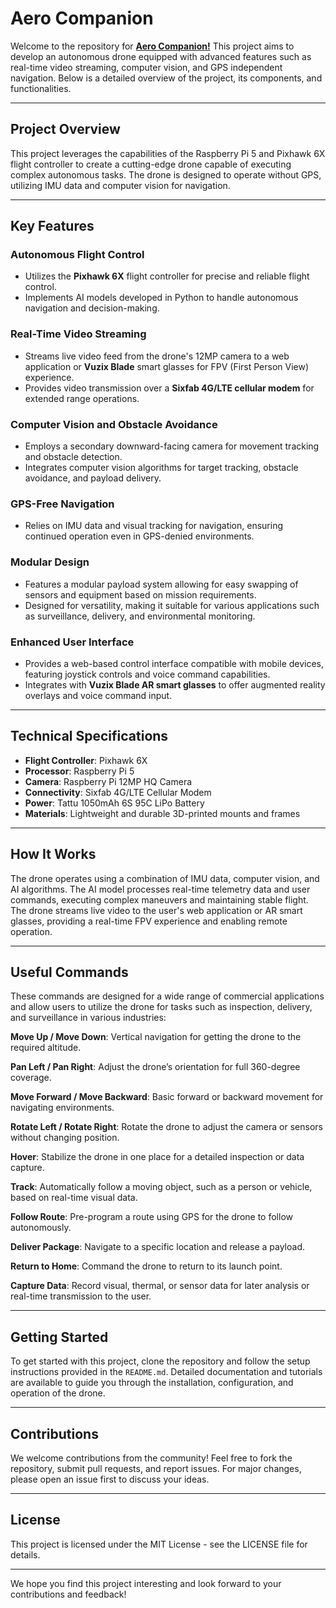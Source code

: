 # Aero Companion

Welcome to the repository for [**Aero Companion!**](https://github.com/caddison/AeroCompanion/wiki) This project aims to develop an autonomous drone equipped with advanced features such as real-time video streaming, computer vision, and GPS independent navigation. Below is a detailed overview of the project, its components, and functionalities.

---

## Project Overview

This project leverages the capabilities of the Raspberry Pi 5 and Pixhawk 6X flight controller to create a cutting-edge drone capable of executing complex autonomous tasks. The drone is designed to operate without GPS, utilizing IMU data and computer vision for navigation.

---

## Key Features

### Autonomous Flight Control
- Utilizes the **Pixhawk 6X** flight controller for precise and reliable flight control.
- Implements AI models developed in Python to handle autonomous navigation and decision-making.

### Real-Time Video Streaming
- Streams live video feed from the drone's 12MP camera to a web application or **Vuzix Blade** smart glasses for FPV (First Person View) experience.
- Provides video transmission over a **Sixfab 4G/LTE cellular modem** for extended range operations.

### Computer Vision and Obstacle Avoidance
- Employs a secondary downward-facing camera for movement tracking and obstacle detection.
- Integrates computer vision algorithms for target tracking, obstacle avoidance, and payload delivery.

### GPS-Free Navigation
- Relies on IMU data and visual tracking for navigation, ensuring continued operation even in GPS-denied environments.

### Modular Design
- Features a modular payload system allowing for easy swapping of sensors and equipment based on mission requirements.
- Designed for versatility, making it suitable for various applications such as surveillance, delivery, and environmental monitoring.

### Enhanced User Interface
- Provides a web-based control interface compatible with mobile devices, featuring joystick controls and voice command capabilities.
- Integrates with **Vuzix Blade AR smart glasses** to offer augmented reality overlays and voice command input.

---

## Technical Specifications

- **Flight Controller**: Pixhawk 6X
- **Processor**: Raspberry Pi 5
- **Camera**: Raspberry Pi 12MP HQ Camera
- **Connectivity**: Sixfab 4G/LTE Cellular Modem
- **Power**: Tattu 1050mAh 6S 95C LiPo Battery
- **Materials**: Lightweight and durable 3D-printed mounts and frames

---

## How It Works

The drone operates using a combination of IMU data, computer vision, and AI algorithms. The AI model processes real-time telemetry data and user commands, executing complex maneuvers and maintaining stable flight. The drone streams live video to the user's web application or AR smart glasses, providing a real-time FPV experience and enabling remote operation.

---

## Useful Commands
These commands are designed for a wide range of commercial applications and allow users to utilize the drone for tasks such as inspection, delivery, and surveillance in various industries:

**Move Up / Move Down**: Vertical navigation for getting the drone to the required altitude.

**Pan Left / Pan Right**: Adjust the drone’s orientation for full 360-degree coverage.

**Move Forward / Move Backward**: Basic forward or backward movement for navigating environments.

**Rotate Left / Rotate Right**: Rotate the drone to adjust the camera or sensors without changing position.

**Hover**: Stabilize the drone in one place for a detailed inspection or data capture.

**Track**: Automatically follow a moving object, such as a person or vehicle, based on real-time visual data.

**Follow Route**: Pre-program a route using GPS for the drone to follow autonomously.

**Deliver Package**: Navigate to a specific location and release a payload.

**Return to Home**: Command the drone to return to its launch point.

**Capture Data**: Record visual, thermal, or sensor data for later analysis or real-time transmission to the user.

---

## Getting Started

To get started with this project, clone the repository and follow the setup instructions provided in the `README.md`. Detailed documentation and tutorials are available to guide you through the installation, configuration, and operation of the drone.

---

## Contributions

We welcome contributions from the community! Feel free to fork the repository, submit pull requests, and report issues. For major changes, please open an issue first to discuss your ideas.

---

## License

This project is licensed under the MIT License - see the LICENSE file for details.

---

We hope you find this project interesting and look forward to your contributions and feedback!


